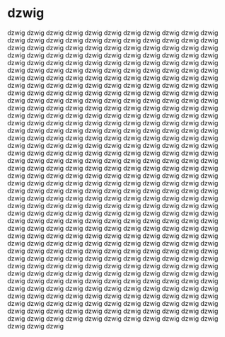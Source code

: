# dzwig
dzwig dzwig dzwig dzwig dzwig dzwig dzwig dzwig dzwig dzwig dzwig dzwig dzwig dzwig dzwig dzwig dzwig dzwig dzwig dzwig dzwig dzwig dzwig dzwig dzwig dzwig dzwig dzwig dzwig dzwig dzwig dzwig dzwig dzwig dzwig dzwig dzwig dzwig dzwig dzwig dzwig dzwig dzwig dzwig dzwig dzwig dzwig dzwig dzwig dzwig dzwig dzwig dzwig dzwig dzwig dzwig dzwig dzwig dzwig dzwig dzwig dzwig dzwig dzwig dzwig dzwig dzwig dzwig dzwig dzwig dzwig dzwig dzwig dzwig dzwig dzwig dzwig dzwig dzwig dzwig dzwig dzwig dzwig dzwig dzwig dzwig dzwig dzwig dzwig dzwig dzwig dzwig dzwig dzwig dzwig dzwig dzwig dzwig dzwig dzwig dzwig dzwig dzwig dzwig dzwig dzwig dzwig dzwig dzwig dzwig dzwig dzwig dzwig dzwig dzwig dzwig dzwig dzwig dzwig dzwig dzwig dzwig dzwig dzwig dzwig dzwig dzwig dzwig dzwig dzwig dzwig dzwig dzwig dzwig dzwig dzwig dzwig dzwig dzwig dzwig dzwig dzwig dzwig dzwig dzwig dzwig dzwig dzwig dzwig dzwig dzwig dzwig dzwig dzwig dzwig dzwig dzwig dzwig dzwig dzwig dzwig dzwig dzwig dzwig dzwig dzwig dzwig dzwig dzwig dzwig dzwig dzwig dzwig dzwig dzwig dzwig dzwig dzwig dzwig dzwig dzwig dzwig dzwig dzwig dzwig dzwig dzwig dzwig dzwig dzwig dzwig dzwig dzwig dzwig dzwig dzwig dzwig dzwig dzwig dzwig dzwig dzwig dzwig dzwig dzwig dzwig dzwig dzwig dzwig dzwig dzwig dzwig dzwig dzwig dzwig dzwig dzwig dzwig dzwig dzwig dzwig dzwig dzwig dzwig dzwig dzwig dzwig dzwig dzwig dzwig dzwig dzwig dzwig dzwig dzwig dzwig dzwig dzwig dzwig dzwig dzwig dzwig dzwig dzwig dzwig dzwig dzwig dzwig dzwig dzwig dzwig dzwig dzwig dzwig dzwig dzwig dzwig dzwig dzwig dzwig dzwig dzwig dzwig dzwig dzwig dzwig dzwig dzwig dzwig dzwig dzwig dzwig dzwig dzwig dzwig dzwig dzwig dzwig dzwig dzwig dzwig dzwig dzwig dzwig dzwig dzwig dzwig dzwig dzwig dzwig dzwig dzwig dzwig dzwig dzwig dzwig dzwig dzwig dzwig dzwig dzwig dzwig dzwig dzwig dzwig dzwig dzwig dzwig dzwig dzwig dzwig dzwig dzwig dzwig dzwig dzwig dzwig dzwig dzwig dzwig dzwig dzwig dzwig dzwig dzwig dzwig dzwig dzwig dzwig dzwig dzwig dzwig dzwig dzwig dzwig dzwig dzwig dzwig dzwig dzwig dzwig dzwig dzwig dzwig dzwig dzwig dzwig dzwig dzwig dzwig dzwig dzwig dzwig dzwig dzwig dzwig dzwig dzwig dzwig dzwig dzwig dzwig dzwig dzwig dzwig dzwig dzwig dzwig dzwig dzwig dzwig dzwig dzwig dzwig dzwig dzwig dzwig dzwig dzwig dzwig dzwig dzwig dzwig dzwig dzwig dzwig dzwig dzwig dzwig dzwig dzwig dzwig dzwig dzwig dzwig dzwig dzwig dzwig dzwig dzwig dzwig dzwig dzwig dzwig dzwig dzwig dzwig dzwig dzwig dzwig dzwig dzwig dzwig dzwig dzwig dzwig dzwig dzwig dzwig dzwig dzwig dzwig dzwig dzwig dzwig dzwig dzwig dzwig dzwig dzwig dzwig dzwig 
